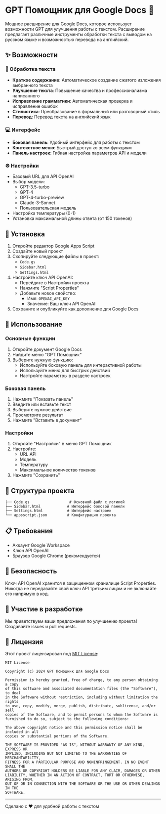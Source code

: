 # GPT Помощник для Google Docs 🚀

Мощное расширение для Google Docs, которое использует возможности GPT для улучшения работы с текстом. Расширение предлагает различные инструменты обработки текста с выводом на русском языке и возможностью перевода на английский.

## ✨ Возможности

### 🎯 Обработка текста
- **Краткое содержание**: Автоматическое создание сжатого изложения выбранного текста
- **Улучшение текста**: Повышение качества и профессионализма написанного
- **Исправление грамматики**: Автоматическая проверка и исправление ошибок
- **Стилистика**: Преобразование в формальный или разговорный стиль
- **Перевод**: Перевод текста на английский язык

### 💻 Интерфейс
- **Боковая панель**: Удобный интерфейс для работы с текстом
- **Контекстное меню**: Быстрый доступ ко всем функциям
- **Панель настроек**: Гибкая настройка параметров API и модели

### ⚙️ Настройки
- Базовый URL для API OpenAI
- Выбор модели:
  - GPT-3.5-turbo
  - GPT-4
  - GPT-4-turbo-preview
  - Claude-3-Sonnet
  - Пользовательская модель
- Настройка температуры (0-1)
- Установка максимальной длины ответа (от 150 токенов)

## 🚀 Установка

1. Откройте редактор Google Apps Script
2. Создайте новый проект
3. Скопируйте следующие файлы в проект:
   - `Code.gs`
   - `Sidebar.html`
   - `Settings.html`
4. Настройте ключ API OpenAI:
   - Перейдите в Настройки проекта
   - Нажмите "Script Properties"
   - Добавьте новое свойство:
     - Имя: `OPENAI_API_KEY`
     - Значение: Ваш ключ API OpenAI
5. Сохраните и опубликуйте как дополнение для Google Docs

## 📝 Использование

### Основные функции
1. Откройте документ Google Docs
2. Найдите меню "GPT Помощник"
3. Выберите нужную функцию:
   - Используйте боковую панель для интерактивной работы
   - Используйте меню для быстрых действий
   - Настройте параметры в разделе настроек

### Боковая панель
1. Нажмите "Показать панель"
2. Введите или вставьте текст
3. Выберите нужное действие
4. Просмотрите результат
5. Нажмите "Вставить в документ"

### Настройки
1. Откройте "Настройки" в меню GPT Помощник
2. Настройте:
   - URL API
   - Модель
   - Температуру
   - Максимальное количество токенов
3. Нажмите "Сохранить"

## 🔧 Структура проекта

```
├── Code.gs                  # Основной файл с логикой
├── Sidebar.html            # Интерфейс боковой панели
├── Settings.html           # Интерфейс настроек
└── appsscript.json         # Конфигурация проекта
```

## 📋 Требования

- Аккаунт Google Workspace
- Ключ API OpenAI
- Браузер Google Chrome (рекомендуется)

## 🔐 Безопасность

Ключ API OpenAI хранится в защищенном хранилище Script Properties. Никогда не передавайте свой ключ API третьим лицам и не включайте его напрямую в код.

## 🤝 Участие в разработке

Мы приветствуем ваши предложения по улучшению проекта! Создавайте issues и pull requests.

## 📄 Лицензия

Этот проект лицензирован под [MIT License](https://opensource.org/licenses/MIT):

```
MIT License

Copyright (c) 2024 GPT Помощник для Google Docs

Permission is hereby granted, free of charge, to any person obtaining a copy
of this software and associated documentation files (the "Software"), to deal
in the Software without restriction, including without limitation the rights
to use, copy, modify, merge, publish, distribute, sublicense, and/or sell
copies of the Software, and to permit persons to whom the Software is
furnished to do so, subject to the following conditions:

The above copyright notice and this permission notice shall be included in all
copies or substantial portions of the Software.

THE SOFTWARE IS PROVIDED "AS IS", WITHOUT WARRANTY OF ANY KIND, EXPRESS OR
IMPLIED, INCLUDING BUT NOT LIMITED TO THE WARRANTIES OF MERCHANTABILITY,
FITNESS FOR A PARTICULAR PURPOSE AND NONINFRINGEMENT. IN NO EVENT SHALL THE
AUTHORS OR COPYRIGHT HOLDERS BE LIABLE FOR ANY CLAIM, DAMAGES OR OTHER
LIABILITY, WHETHER IN AN ACTION OF CONTRACT, TORT OR OTHERWISE, ARISING FROM,
OUT OF OR IN CONNECTION WITH THE SOFTWARE OR THE USE OR OTHER DEALINGS IN THE
SOFTWARE.
```

---
Сделано с ❤️ для удобной работы с текстом 